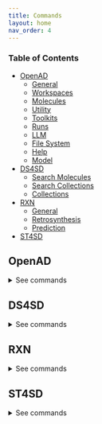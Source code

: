 ```yaml
---
title: Commands
layout: home
nav_order: 4
---
```


<!--

DO NOT EDIT
-----------
This file auto-generated.
To update it, see openad/docs/generate_docs.py

-->

### Table of Contents
- [OpenAD](#openad)
  - [General](#general)
  - [Workspaces](#workspaces)
  - [Molecules](#molecules)
  - [Utility](#utility)
  - [Toolkits](#toolkits)
  - [Runs](#runs)
  - [LLM](#llm)
  - [File System](#file-system)
  - [Help](#help)
  - [Model](#model)
- [DS4SD](#ds4sd)
  - [Search Molecules](#search-molecules)
  - [Search Collections](#search-collections)
  - [Collections](#collections)
- [RXN](#rxn)
  - [General](#general)
  - [Retrosynthesis](#retrosynthesis)
  - [Prediction](#prediction)
- [ST4SD](#st4sd)

## OpenAD

<details markdown="block">
<summary>See commands</summary>

### General

`openad`{: .cmd }
Display the openad splash screen. <br><br>

`get status`{: .cmd }
Display the currently selected workspace and toolkit. <br><br>

`display history`{: .cmd }
Display the last 30 commands run in your current workspace. <br><br>

`clear sessions`{: .cmd }
Clear any other sessions that may be running. <br><br>

<br>

### Workspaces

`set workspace <workspace_name>`{: .cmd }
Change the current workspace. <br><br>

`get workspace [ <workspace_name> ]`{: .cmd }
Display details a workspace. When no workspace name is passed, details of your current workspace are displayed. <br><br>

`create workspace <workspace_name> [ description('<description>') on path '<path>' ]`{: .cmd }
Create a new workspace with an optional description and path. <br><br>

`remove workspace <workspace_name>`{: .cmd }
Remove a workspace from your registry. Note that this doesn't remove the workspace's directory. <br><br>

`list workspaces`{: .cmd }
Lists all your workspaces. <br><br>

<br>

### Molecules

`add molecule <name> | <smiles> | <inchi> | <inchikey> | <cid> [ as '<name>' ] [ basic ] [force ]`{: .cmd }
This command is how you add a molecule to a current working list of molecules in memory. When adding a molecule by name, this name will become the molecule's identifying string.  <br> 

It will take any molecules identifier from the following categories: <br> 
    -`smiles ` <br> 
    -`name or synonym` <br> 
    -`smiles` <br> 
    -`inchi` <br> 
    -`inchikey ` <br> 
    -`cid ` <br> 

Options : <br> 
    - `as <name> `: if the ` as '<name>' ` not used the molecule the  molecule identfier will be used for the molecules name. if the ` as '<name>' ` not used the molecule the  molecule identfier will be used for the molecules name. <br> 
        You can set or override an name later for  any molecule with the `rename molecule` command. <br> 
    - ` basic ` Creates a molecule that does not have its properties and synonyms populated with pubchem data, this feature is only valid with a SMILES molecule identifier <br> 
    - `force`: The `force` option allows you to ovveride the confirmation that you wish to add a molecule. <br> 




You can use the 'mol' shorthand instead of 'molecule'. <br> 

You can specify any molecule by SMILES or InChI, and PubChem classified molecules also by name, InChIKey or their PubChem CID.  <br> 
 A molecule identifier can be in single quotes or defined with unquoted text. If you have spaces in your molecule identifier e.g. a name, then you must user a single quoted string <br> 

If you use the name of a molecule, the tool will do a caseless search of the names and synonyms first in current working list, then on pubchem. <br> 


Examples of how to add a molecule to your working list: <br> 
- Add a molecule by name: <br> 
`add molecule aspirin` <br> 
or with single quotes <br> 
` display molecule 'Aspirin 325 mg' ` <br> 

- Add a molecule by name and force through the acknowledgement to add it: <br> 
`add molecule aspirin force` <br> 

- Add a molecule by SMILES: <br> 
`add molecule CC(=O)OC1=CC=CC=C1C(=O)O` <br> 

- Add a molecule by SMILES without populated pubchem properties: <br> 
`add molecule CC(=O)OC1=CC=CC=C1C(=O)O basic ` <br> 

- Add a molecule by CID: <br> 
`add mol 2244` <br> 

- Add a molecule by InChI: <br> 
`add mol InChI=1S/C9H8O4/c1-6(10)13-8-5-3-2-4-7(8)9(11)12/h2-5H,1H3,(H,11,12)` <br> 
 or with single quotes <br> 
 `add mol 'InChI=1S/C9H8O4/c1-6(10)13-8-5-3-2-4-7(8)9(11)12/h2-5H,1H3,(H,11,12)'` <br> 

- Add a molecule by InChIKey: <br> 
`add mol BSYNRYMUTXBXSQ-UHFFFAOYSA-N` <br> 

- Add a molecule by InChIKey nd set its name to "mymol": <br> 
`add mol BSYNRYMUTXBXSQ-UHFFFAOYSA-N as 'mymol' ` <br> 

- Add a molecule by SMILES nd set its name to "mymol" and not prepopulate values from pubchem: <br> 
`add mol CC(=O)OC1=CC=CC=C1C(=O)O as 'mymol' basic ` <br><br>

`display molecule <name> | <smiles> | <inchi> | <inchikey> | <cid>`{: .cmd }
This command will display a molecule's identifiers, propoerties, synonyms and any Analysis results it has been enriched with. <br> 
if the molecule exists in the current molecule workling list in memory the molecule will be retrieved from there if not pubchem will be checked to see if the molecule and its information is avialable there. <br> 

You can use the 'mol' shorthand instead of 'molecule'. <br> 

If the requested molecule exists in your current working list, that version will be used. <br> 

You can specify any molecule by SMILES or InChI, and PubChem classified molecules also by name, InChIKey or their PubChem CID.  <br> 
 A molecule identifier can be in single quotes or defined with unquoted text. If you have spaces in your molecule identifier e.g. a name, then you must user a single quoted string <br> 

If you use the name of a molecule, the tool will do a caseless search of the names and synonyms first in current working list, then on pubchem. <br> 

Examples: <br> 
- Display a molecule by name: <br> 
`display molecule Aspirin` <br> 

- Display a molecule by SMILES: <br> 
`display molecule CC(=O)OC1=CC=CC=C1C(=O)O` <br> 

- Display a molecule by InChI: <br> 
`display mol InChI=1S/C9H8O4/c1-6(10)13-8-5-3-2-4-7(8)9(11)12/h2-5H,1H3,(H,11,12)` <br> 

- Display a molecule by InChIKey string: <br> 
`display mol BSYNRYMUTXBXSQ-UHFFFAOYSA-N` <br> 

- Display a molecule by CID: <br> 
`display mol 2244` <br><br>

`display sources <name> | <smiles> | <inchi> | <inchikey> | <cid>`{: .cmd }
Display the sources of a molecule's properties, attributing back to how they were calculated or sourced. <br> 

If the requested molecule exists in your current working list, that version will be used. <br> 

You can specify any molecule by SMILES or InChI, and PubChem classified molecules also by name, InChIKey or their PubChem CID.  <br> 
 A molecule identifier can be in single quotes or defined with unquoted text. If you have spaces in your molecule identifier e.g. a name, then you must user a single quoted string <br> 

If you use the name of a molecule, the tool will do a caseless search of the names and synonyms first in current working list, then on pubchem. <br><br>

`rename molecule <molecule_identifer_string> as <molecule_name>`{: .cmd }
Rename a molecule in the current working list. <br> 

{MOL_SHORTHAND} <br> 

Example: <br> 
Let's say you've added a molecule "CC(=O)OC1=CC=CC=C1C(=O)O" to your current working list of molecules, you can then rename it as such: <br> 
`rename molecule CC(=O)OC1=CC=CC=C1C(=O)O as Aspirin` <br><br>

`export molecule <name> | <smiles> | <inchi> | <inchikey> | <cid> [ as file ]`{: .cmd }
When run inside a jupyter lab notebook, this will return a dictionary of the molecule's properties. When run from the command line, or when `as file` is set, the molecule will be saved to your workspace as a JSON file, named after the molecule's identifying string. <br> 
If the molecule is in your current working list it will be retrieved from there, if the molecule is not there pubchem will be called to retrieve the molecule. <br> 

You can use the 'mol' shorthand instead of 'molecule'. <br> 

If the requested molecule exists in your current working list, that version will be used. <br> 

If you use the name of a molecule, the tool will do a caseless search of the names and synonyms first in current working list, then on pubchem. <br> 

Examples <br> 
- `export molecule aspirin` <br> 
- `export molecule aspirin as file` <br><br>

`remove molecule <name> | <smiles> | <inchi> | <inchikey> | <cid>`{: .cmd }
Remove a molecule from the current working list based on a given molecule identifier. <br> 

{MOL_SHORTHAND} <br> 

Examples: <br> 
- Remove a molecule by name: <br> 
`remove molecule Aspirin` <br> 

- Remove a molecule by SMILES: <br> 
`remove molecule CC(=O)OC1=CC=CC=C1C(=O)O` <br> 

- Remove a molecule by InChIKey: <br> 
`remove mol  BSYNRYMUTXBXSQ-UHFFFAOYSA-N` <br> 

- Remove a molecule by InChI: <br> 
`remove mol  InChI='1S/C9H8O4/c1-6(10)13-8-5-3-2-4-7(8)9(11)12/h2-5H,1H3,(H,11,12)'` <br> 

- Remove a molecule by CID: <br> 
`remove mol 2244` <br><br>

`list molecules`{: .cmd }
List all molecules in the current working list. <br><br>

`save molecule-set as <molecule_set_name>`{: .cmd }
Save the current molecule workking list to a molecule-set in your workspace. <br> 

Example: <br> 
`save molset as my_working_set` <br><br>

`load molecule-set|molset <molecule-set_name>`{: .cmd }
Loads a molecule-set from your workspace, and replaces your current list of molecules with the molecules from the given  molecule-set. <br> 
Example: <br> 
`load molset my_working_set` <br><br>

`merge molecule-set|molset <molecule-set_name> [merge only] [append only]`{: .cmd }
This command merges a molecule-set from your workspace into cour current working list of molecules in memory, and updates properties/Analysis in existing molecules or appends new molecules to the working list. <br> 

Options: <br> 
    - ` merge only` Only merges with existing molecules in list <br> 
    - ` append only` Only append molecules not in list <br> 
`merge molset my_working_set` <br><br>

`list molecule-sets`{: .cmd }
List all molecule sets in your workspace. <br><br>

`enrich molecules with analysis`{: .cmd }
This command Enriches every molecule in your current working list of molecules with the analysis results. This assumes that molecules in the current working list was the input or result for the analysis. <br> 

            This command currently covers results from the following Analysis commands: <br> 
            - RXN Toolkit `predict Reaction` <br> 
            - RXN Toolkit `predict retrosynthesis ` <br> 
            - DS4SD Toolkit `search for patents containing molecule` <br> 
            - DS4SD Toolkit `search for similiar molecules` <br><br>

`clear analysis cache`{: .cmd }
this command clears the cache of analysis results for your current workspace. <br><br>

`clear molecules`{: .cmd }
This command clears the working list of molecules. <br><br>

`@(<name> | <smiles> | <inchi> | <inchikey> | <cid>)>><molecule_property_name>`{: .cmd }
This command request the given property of a molecule, it will first try and retrieve the provided molecule from your working list of molecules, if it is not there it will will try and retrieve the molecule from pubchem. <br> 

The `@` symbol should be followed by the molecule's name, SMILES, InChI, InChIKey or CID, then after the `>>` include one of the properties mentioned below. <br> 

E.g. `@aspirin>>xlogp` <br> 

You can specify any molecule by SMILES or InChI, and PubChem classified molecules also by name, InChIKey or their PubChem CID.  <br> 
 A molecule identifier can be in single quotes or defined with unquoted text. If you have spaces in your molecule identifier e.g. a name, then you must user a single quoted string <br> 

If you use the name of a molecule, the tool will do a caseless search of the names and synonyms first in current working list, then on pubchem. <br> 

Examples of how to retrieve the value of a molecules property: <br> 
- Obtain the molecular weight of the molecule known as Aspirin. <br> 
`@aspirin>>molecular_weight` <br> 

- Obtain the canonical smiles string for a molecule known as Aspirin. <br> 
`@aspirin>>canonical_smiles` <br> 

- Obtain a molecules xlogp value using a SMILES string. <br> 
`@CC(=O)OC1=CC=CC=C1C(=O)O>>xlogp` <br> 

Available properties: `atom_stereo_count`, `bond_stereo_count`, `canonical_smiles`, `charge`, `cid`, `complexity`, `conformer_count_3d`, `conformer_id_3d`, `conformer_model_rmsd_3d`, `conformer_rmsd_3d`, `coordinate_type`, `covalent_unit_count`, `defined_atom_stereo_count`, `defined_bond_stereo_count`, `effective_rotor_count_3d`, `exact_mass`, `feature_acceptor_count_3d`, `feature_anion_count_3d`, `feature_cation_count_3d`, `feature_count_3d`, `feature_donor_count_3d`, `feature_hydrophobe_count_3d`, `feature_ring_count_3d`, `h_bond_acceptor_count`, `h_bond_donor_count`, `heavy_atom_count`, `inchi`, `inchikey`, `isomeric_smiles`, `isotope_atom_count`, `iupac_name`, `mmff94_energy_3d`, `mmff94_partial_charges_3d`, `molecular_formula`, `molecular_weight`, `molecular_weight_exact`, `monoisotopic_mass`, `multipoles_3d`, `multipoles_3d`, `pharmacophore_features_3d`, `pharmacophore_features_3d`, `rotatable_bond_count`, `sol`, `sol_classification`, `tpsa`, `undefined_atom_stereo_count`, `undefined_bond_stereo_count`, `volume_3d`, `x_steric_quadrupole_3d`, `xlogp`, `y_steric_quadrupole_3d`, `z_steric_quadrupole_3d` <br><br>

`load molecules using file '<csv_or_sdf_filename>' [ merge with pubchem ]`{: .cmd }
This command Loads molecules from a CSV or SDF file into the molecule working list. Optionally you can add `merge with pubchem` to the command to fill in missing properties of the molecule. <br><br>

`export molecules [ as <csv_filename> ]`{: .cmd }
This command exports the molecules in the current working list of molecules. <br> 

When run inside a Notebook, this will return a dataframe. When run from the command line, the molecules will be saved to your workspace as a CSV file named "result_#.csv". The rows will be numbered with the highest number representing the latest molecule that was added. <br><br>

`show molecule <name> | <smiles> | <inchi> | <inchikey> | <cid>`{: .cmd }
Inspect a molecule in the browser. <br> 

{MOL_SHORTHAND} <br> 

When you show a molecule by SMILES or InChI, we can display it immediately. When you show a molecule by name, InChIKey or PubChem CID, we need to first retrieve it from PubChem, which can take a few seconds. <br> 

Examples of how to show a molecule and its proerties in the molecule viewer: <br> 
- `show mol aspirin` <br> 
- `show mol CC(=O)OC1=CC=CC=C1C(=O)O` <br> 
- `show mol InChI=1S/C9H8O4/c1-6(10)13-8-5-3-2-4-7(8)9(11)12/h2-5H,1H3,(H,11,12)` <br> 
- `show mol 2244` <br><br>

`show molecules using ( file '<mols_file>' | dataframe <dataframe> ) [ save as '<sdf_or_csv_file>' | as molsobject ]`{: .cmd }
Launch the molecule viewer to examine and select molecules from a SMILES sdf/csv dataset. <br> 

    Examples of how to show molecules in mols2grid: <br> 
    - `show molecules using file 'base_molecules.sdf' as molsobject` <br> 
    - `show molecules using dataframe my_dataframe save as 'selection.sdf'` <br><br>

<br>

### Utility

`load molecules using dataframe <dataframe> [ merge with pubchem ]`{: .cmd }
"             <br> 
This command Load molecules into the molecule working list from a dataframe.  <br> 

If the ` merge with pubchem`  clause is used then loaded molecules will have properties that are not in the source file filled in using pubchem requests, this will slow the process down <br><br>

`merge molecules data using dataframe <dataframe> [ merge with pubchem ]`{: .cmd }
"             <br> 
This command merges molecules into the molecule working list from a dataframe.  <br><br>

`display data '<filename.csv>'`{: .cmd }
Display data from a csv file. <br><br>

`-> result save [as '<filename.csv>']`{: .cmd }
Save table data to csv file. <br><br>

`-> result open`{: .cmd }
Explore table data in the browser. <br><br>

`-> result edit`{: .cmd }
Edit table data in the browser. <br><br>

`-> result copy`{: .cmd }
Copy table data to clipboard, formatted for spreadheet. <br><br>

`-> result display`{: .cmd }
Display the result in the CLI. <br><br>

`-> result as dataframe`{: .cmd }
Return the result as dataframe (only for Jupyter Notebook) <br><br>

`edit config '<json_config_file>' [ schema '<schema_file>']`{: .cmd }
Edit any JSON file in your workspace directly from the CLI. If a schema is specified, it will be used for validation and documentation. <br><br>

<br>

### Toolkits

`ds4sd`{: .cmd }
Display the splash screen for the DS4SD toolkit. <br><br>

`rxn`{: .cmd }
Display the splash screen for the RXN toolkit. <br><br>

`st4sd`{: .cmd }
Display the splash screen for the ST4SD toolkit. <br><br>

`list toolkits`{: .cmd }
List all installed toolkits. To see all available toolkits, run `list all toolkits`. <br><br>

`list all toolkits`{: .cmd }
List all available toolkits. <br><br>

`add toolkit <toolkit_name>`{: .cmd }
Install a toolkit. <br><br>

`remove toolkit <toolkit_name>`{: .cmd }
Remove a toolkit from the registry. <br> 

<b>Note:</b> This doesn't delete the toolkit code. If the toolkit is added again, a backup of the previous install is created in the toolkit directory at `~/.openad/toolkits`. <br><br>

`update toolkit <toolkit_name>`{: .cmd }
Update a toolkit with the latest version. It is recommended to do this on a regular basis. <br><br>

`update all toolkits`{: .cmd }
Update all installed toolkits with the latest version. Happens automatically whenever OpenAD is updated to a new version. <br><br>

`set context <toolkit_name> [ reset ]`{: .cmd }
Set your context to the chosen toolkit. By setting the context, the selected toolkit functions become available to you. The optional parameter `reset` can be used to reset your login information. <br><br>

`get context`{: .cmd }
Display the currently selected toolkit. <br><br>

`unset context`{: .cmd }
Exit your toolkit context. You will no longer have access to toolkit-specific functions. <br><br>

<br>

### Runs

`create run`{: .cmd }
Start recording a run. <br><br>

`save run as <run_name>`{: .cmd }
Stop recording a run and save it. <br><br>

`run <run_name>`{: .cmd }
Execute a previously recorded run. This will execute every command and continue regardless of any failures. <br><br>

`list runs`{: .cmd }
List all runs saved in the current workspace. <br><br>

`display run <run_name>`{: .cmd }
Display the commands stored in a certain run. <br><br>

<br>

### LLM

`tell me <how to do xyz>`{: .cmd }
Ask your AI assistant how to do anything in OpenAD. <br><br>

`set llm  <language_model_name>`{: .cmd }
Set the target language model name for the `tell me` command. <br><br>

`clear llm auth`{: .cmd }
Clear the language model's authentication file. <br><br>

<br>

### File System

`list files`{: .cmd }
List all files in your current workspace. <br><br>

`import from '<external_source_file>' to '<workspace_file>'`{: .cmd }
Import a file from outside OpenAD into your current workspace. <br><br>

`export from '<workspace_file>' to '<external_file>'`{: .cmd }
Export a file from your current workspace to anywhere on your hard drive. <br><br>

`copy file '<workspace_file>' to '<other_workspace_name>'`{: .cmd }
Export a file from your current workspace to another workspace. <br><br>

`remove '<filename>'`{: .cmd }
Remove a file from your current workspace. <br><br>

<br>

### Help

`intro`{: .cmd }
Display an introduction to the OpenAD CLI. <br><br>

`docs`{: .cmd }
Open the documentation webpage. <br><br>

`?`{: .cmd }
List all available commands. <br><br>

`? ...<soft>   --> List all commands containing "..."</soft>`{: .cmd }
<br>

`... ?<soft>   --> List all commands starting with "..."</soft>`{: .cmd }
<br>

<br>

### Model

`model service status`{: .cmd }
get the status of currently cataloged services <br><br>

`model service config '<service_name>'|<service_name>`{: .cmd }
get the config of a service <br><br>

`model catalog list`{: .cmd }
get the list of currently cataloged services <br><br>

`uncatalog model service '<service_name>'|<service_name>`{: .cmd }
uncatalog a model service  <br> 

 Example:  <br> 
`uncatalog model service 'gen'` <br><br>

`catalog model service from (remote) '<path or github>' as  '<service_name>'|<service_name>`{: .cmd }
catalog a model service from a path or github or remotely from an existing OpenAD service.   <br> 
 Example:  <br> 

`catalog model service from 'git@github.com:acceleratedscience/generation_inference_service.git' as 'gen'` <br><br>

`model service up '<service_name>'|<service_name>`{: .cmd }
launch a model service   <br> 
 Examples:  <br> 
`model service up gen`  <br> 
`model service up 'gen'` <br><br>

`model service local up '<service_name>'|<service_name>`{: .cmd }
launch a model service locally  <br> 

Example: <br> 
 ` model service local up gen` <br><br>

`model service down '<service_name>'|<service_name>`{: .cmd }
bring down a model service   <br> 
 Examples:  <br> 

`model service down gen`  <br> 

`model service down 'gen'`  <br><br>

<br>

</details>

## DS4SD


<details markdown="block">
<summary>See commands</summary>

### Search Molecules

`search for similar molecules to '<smiles>' [ save as '<filename.csv>' ]`{: .cmd }
Search for molecules that are similar to the provided molecule or molecule substructure as provided in the `<smiles_string>`. <br> 

Use the `save as` clause to save the results as a csv file in your current workspace. <br> 

Example: <br> 
`search for similar molecules to 'C1(C(=C)C([O-])C1C)=O'` <br><br>

`search for molecules in patents from list ['<patent1>', '<patent2>', ...] | dataframe <dataframe_name> | file '<filename.csv>' [ save as '<filename.csv>' ]`{: .cmd }
Search for molecules mentioned in a defined list of patents. When sourcing patents from a CSV or DataFrame, there must be column named "PATENT ID" or "patent id". <br> 

Use the `save as` clause to save the results as a csv file in your current workspace. <br> 

Example: <br> 
`search for molecules in patents from list ['CN108473493B','US20190023713A1']` <br><br>

`search for patents containing molecule '<smiles>' | '<inchi>' | '<inchikey>' [ save as '<filename.csv>' ]`{: .cmd }
Search for mentions of a specified molecules in registered patents. The queried molecule can be described as a SMILES string, InChI or InChiKey. <br> 

Use the `save as` clause to save the results as a csv file in your current workspace. <br> 

Example: <br> 
`search for patents containing molecule 'CC(C)(c1ccccn1)C(CC(=O)O)Nc1nc(-c2c[nH]c3ncc(Cl)cc23)c(C#N)cc1F'` <br><br>

`search for substructure instances of '<smiles>' [ save as '<filename.csv>' ]`{: .cmd }
Search for molecules by substructure, as defined by the `<smiles_string>`. <br> 

Use the `save as` clause to save the results as a csv file in your current workspace. <br> 

Example: <br> 
`search for substructure instances of 'C1(C(=C)C([O-])C1C)=O' save as 'my_mol'` <br><br>

<br>

### Search Collections

`search collection '<collection_name_or_key>' for '<search_string>' [ using (page_size=<int> system_id=<system_id> edit_distance=<integer> display_first=<integer>) ] show (data | docs) [ estimate only | return as data | save as '<filename.csv>' ]`{: .cmd }
Performs a document search of the Deep Search repository based on a given collection. The required `using` clause specifies the collection to search. Use `estimate only` to return only the potential number of hits. <br> 

Parameters: <br> 
- `<collection_name_or_key>` The name or index key for a collection. Use the command `display all collections` to list available collections. <br> 
- `<search_string>` The search string for the search. <br> 

The `<search_string>` supports elastic search string query syntax: <br> 
- `+` Signifies AND operation. <br> 
- `|` Signifies OR operation. <br> 
- `-` Negates a single token. <br> 
- `\"` Wraps a number of tokens to signify a phrase for searching. <br> 
- `*` At the end of a term -> signifies a prefix query <br> 
- `(` & `)` Signifies precedence <br> 
- `~N` After a word -> signifies edit distance (fuzziness) <br> 
- `~N` After a phrase -> signifies slop amount <br> 

Options for the `using` clause: <br> 
  > **Note:** The `using` clause requires all enclosed parameters to be defined in the same order as listed below. <br> 

- `page_size=<integer>` Result pagination, the default is None. <br> 
- `system_id=<system_id>` System cluster id, the default is 'default'. <br> 
- `edit_distance=<integer>` (0-5) Sets the search word span criteria for key words for document searches, the default is 5. When set to 0, no snippets will be be returned. <br> 
- `display_first=<integer>` When set, the displayed result set will be truncated at the given number. <br> 

Clauses: <br> 
- `show (data | docs)`: <br> 
    - `data` Display structured data from within the documents. <br> 
    - `docs` Display document context and preview snippet. <br> 
    Both can be combined in a single command, e.g. `show (data docs)` <br> 
- `estimate only` Determine the potential number of hits. <br> 
- `return as data` For Notebook or API mode. Removes all styling from the Pandas DataFrame, ready for further processing. <br> 

Examples: <br> 
- Look for documents that contain discussions on power conversion efficiency: <br> 
`search collection 'arxiv-abstract' for 'ide(\"power conversion efficiency\" OR PCE) AND organ*' using ( edit_distance=20 system_id=default) show (docs)` <br> 

- Search the PubChem archive for 'Ibuprofen' and display related molecules' data: <br> 
`search collection 'pubchem' for 'Ibuprofen' show (data)` <br> 

- Search for patents which mention a specific smiles molecule: <br> 
`search collection 'patent-uspto' for '\"smiles#ccc(coc(=o)cs)(c(=o)c(=o)cs)c(=o)c(=o)cs\"' show (data)` <br><br>

`display collection matches for '<search_string>' [ save as '<filename.csv>' ]`{: .cmd }
Search all collections for documents that contain a given Deep Search `<search_string>`. This is useful when narrowing down document collection(s) for subsequent search. You can use the `<index_key>` from the returned table in your next search. <br> 

Use the `save as` clause to save the results as a csv file in your current workspace. <br> 

Example: <br> 
`display collection matches for 'Ibuprofen'` <br><br>

<br>

### Collections

`display collections in domains from list <list_of_domains> [ save as '<filename.csv>' ]`{: .cmd }
Display collections that belong to the listed domains. <br> 

Use the `save as` clause to save the results as a csv file in your current workspace. <br> 

Use the command `display all collections` to find available domains. <br> 

Example: <br> 
`display collections in domains from list ['Scientific Literature']` <br><br>

`display all collections [ save as '<filename.csv>' ]`{: .cmd }
Display all available collections in Deep Search. <br> 

Use the `save as` clause to save the results as a csv file in your current workspace. <br><br>

`display collections for domain '<domain_name>'`{: .cmd }
Display the available collections in a given Deep Search domain. <br> 

Use the command `display all collections` to find available domains. <br> 

Example: <br> 
`display collections for domain 'Business Insights'` <br><br>

`display collection details '<collection_name_or_key>'`{: .cmd }
Display the details for a specified collection. You can specify a collection by its name or key. <br> 

Use the command `display all collections` to list available collections. <br> 

Example: <br> 
`display collection details 'Patents from USPTO'` <br><br>

<br>

</details>

## RXN


<details markdown="block">
<summary>See commands</summary>

### General

`interpret recipe '<recipe_paragraph>' | '<txt_filename>'`{: .cmd }
Build a ordered list of actions interpreted from a provided text-based recipe. The recipe can be provided as a string or as a text file from your current workspace. <br> 

Examples: <br> 
- `interpret recipe 'my_recipe.txt'` <br> 
- `interpret recipe 'A solution of ((1S,2S)-1-{[(methoxymethyl-biphenyl-4-yl)-(2-pyridin-2-yl-cyclopropanecarbonyl)-amino]-methyl}-2-methyl-butyl)-carbamic acid tert-butyl ester (25 mg, 0.045 mmol) and dichloromethane (4 mL) was treated with a solution of HCl in dioxane (4 N, 0.5 mL) and the resulting reaction mixture was maintained at room temperature for 12 h. The reaction was then concentrated to dryness to afford (1R,2R)-2-pyridin-2-yl-cyclopropanecarboxylic acid ((2S,3S)-2-amino-3-methylpentyl)-(methoxymethyl-biphenyl-4-yl)-amide (18 mg, 95% yield) as a white solid.'` <br><br>

`list rxn models`{: .cmd }
Lists all RXN AI models currently available. <br><br>

<br>

### Retrosynthesis

`predict retrosynthesis '<smiles>' [ using (option1=<value> option2=<value>) ]`{: .cmd }
Perform a retrosynthesis route prediction on a molecule. <br> 

Options for the optional `using` clause: <br> 
- `availability_pricing_threshold=<int>` Maximum price in USD per g/ml of compounds. Default: no threshold. <br> 
- `available_smiles='<smiles>.<smiles>.<smiles>'` List of molecules available as precursors, delimited with a period. <br> 
- `exclude_smiles='<smiles>.<smiles>.<smiles>'` List of molecules to exlude from the set of precursors, delimited with a period. <br> 
- `exclude_substructures='<smiles>.<smiles>.<smiles>'` List of substructures to excludefrom the set of precursors, delimited with a period. <br> 
- `exclude_target_molecule=<boolean>` Excluded target molecule. The default is True <br> 
- `fap=<float>` Every retrosynthetic step is evaluated with the FAP, and is only retained when forward confidence is greater than the FAP value. The default is 0.6. <br> 
- `max_steps=<int>` The maximum number steps in the results. The default is 3. <br> 
- `nbeams=<int>` The maximum number of beams exploring the hypertree. The default is 10. <br> 
- `pruning_steps=<int>` The number of steps to prune a hypertree. The default is 2. <br> 
- `ai_model='<model_name>'` What model to use. Use the command `list rxn models` to list all available models. The default is '2020-07-01'. <br> 

Example: <br> 
`predict retrosynthesis 'BrCCc1cccc2c(Br)c3ccccc3cc12' using (max_steps=3)` <br><br>

<br>

### Prediction

`predict reaction in batch from dataframe <dataframe_name> | file '<filename.csv>' | list ['<smiles>.<smiles>','<smiles>.<smiles>'] [ using (ai_model='<ai_model>') ] [ use_saved ]`{: .cmd }
Run a batch of reaction predictions. The provided list of reactions can be specified as a DataFrame, a CSV file from your current workspace or a list of strings. When proving a DataFrame or CSV file, we will look for the "reactions" column. <br> 

Reactions are defined by combining two SMILES strings delimited by a period. For example: `'BrBr.c1ccc2cc3ccccc3cc2c1'` <br> 

Options for the optional `using` clause: <br> 
- `ai_model='<model_name>'` What model to use. Use the command `list rxn models` to list all available models. The default is '2020-07-01'. <br> 

You can reuse previously generated results by appending the optional `use_saved` clause. This will reuse the results of a previously run command with the same parameters, if available. <br> 

Examples: <br> 
- `predict reaction in batch from list ['BrBr.c1ccc2cc3ccccc3cc2c1CCO' , 'BrBr.c1ccc2cc3ccccc3cc2c1']` <br> 
- `predict reaction in batch from list ['BrBr.c1ccc2cc3ccccc3cc2c1CCO' , 'BrBr.c1ccc2cc3ccccc3cc2c1'] use_saved` <br><br>

`predict reaction '<smiles>.<smiles>' [ using (ai_model='<ai_model>') ] [ use_saved ]`{: .cmd }
Predict the reaction between two molecules. <br> 

Reactions are defined by combining two SMILES strings delimited by a period. For example: `'BrBr.c1ccc2cc3ccccc3cc2c1'` <br> 

Options for the optional `using` clause: <br> 
- `ai_model='<model_name>'` What model to use. Use the command `list rxn models` to list all available models. The default is '2020-07-01'. <br> 

You can reuse previously generated results by appending the optional `use_saved` clause. This will reuse the results of a previously run command with the same parameters, if available. <br> 

Examples: <br> 
- `predict reaction 'BrBr.c1ccc2cc3ccccc3cc2c1CCO'` <br> 
- `predict reaction 'BrBr.c1ccc2cc3ccccc3cc2c1CCO' use_saved` <br><br>

`predict reaction topn in batch from dataframe <dataframe_name> | file '<filename.csv>' | list ['<smiles>.<smiles>','<smiles>.<smiles>'] [ using (topn=<integer> ai_model='<ai_model>') ] [ use_saved ]`{: .cmd }
Run a batch of reaction predictions for topn. The provided list of reactions can be specified as a DataFrame, a CSV file from your current workspace or a list of strings. When proving a DataFrame or CSV file, we will look for the "reactions" column. <br> 

Reactions are defined by combining two SMILES strings delimited by a period. For example: `'BrBr.c1ccc2cc3ccccc3cc2c1'` <br> 

Options for the optional `using` clause: <br> 
- `ai_model='<model_name>'` What model to use. Use the command `list rxn models` to list all available models. The default is '2020-07-01'. <br> 
- `topn=<integer>` Defined the number of results being returned. The default value is 3. <br> 

You can reuse previously generated results by appending the optional `use_saved` clause. This will reuse the results of a previously run command with the same parameters, if available. <br> 

Examples: <br> 
- `predict reaction topn in batch from list ['BrBr.c1ccc2cc3ccccc3cc2c1CCO' , 'BrBr.c1ccc2cc3ccccc3cc2c1']` <br> 
- `predict reaction topn in batch from list ['BrBr.c1ccc2cc3ccccc3cc2c1CCO' , 'BrBr.c1ccc2cc3ccccc3cc2c1'] using (topn=6)` <br> 
- `predict reaction topn in batch from list ['BrBr.c1ccc2cc3ccccc3cc2c1CCO' , 'BrBr.c1ccc2cc3ccccc3cc2c1'] use_saved ` <br><br>

<br>

</details>

## ST4SD


<details markdown="block">
<summary>See commands</summary>

</details>
